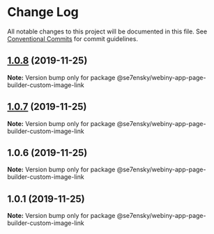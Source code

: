 # Change Log

All notable changes to this project will be documented in this file.
See [Conventional Commits](https://conventionalcommits.org) for commit guidelines.

## [1.0.8](https://github.com/SE7ENSKY/se7ensky-webiny-plugins/compare/@se7ensky/webiny-app-page-builder-custom-image-link@1.0.7...@se7ensky/webiny-app-page-builder-custom-image-link@1.0.8) (2019-11-25)

**Note:** Version bump only for package @se7ensky/webiny-app-page-builder-custom-image-link





## [1.0.7](https://github.com/SE7ENSKY/se7ensky-webiny-plugins/compare/@se7ensky/webiny-app-page-builder-custom-image-link@1.0.6...@se7ensky/webiny-app-page-builder-custom-image-link@1.0.7) (2019-11-25)

**Note:** Version bump only for package @se7ensky/webiny-app-page-builder-custom-image-link





## 1.0.6 (2019-11-25)

**Note:** Version bump only for package @se7ensky/webiny-app-page-builder-custom-image-link





## 1.0.1 (2019-11-25)

**Note:** Version bump only for package @se7ensky/webiny-app-page-builder-custom-image-link
